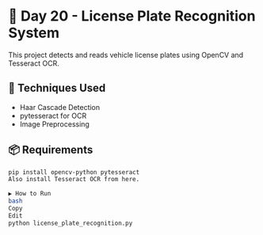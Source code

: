 # 🪪 Day 20 - License Plate Recognition System

This project detects and reads vehicle license plates using OpenCV and Tesseract OCR.

## 🧠 Techniques Used
- Haar Cascade Detection
- pytesseract for OCR
- Image Preprocessing

## 📦 Requirements
```bash
pip install opencv-python pytesseract
Also install Tesseract OCR from here.

▶️ How to Run
bash
Copy
Edit
python license_plate_recognition.py